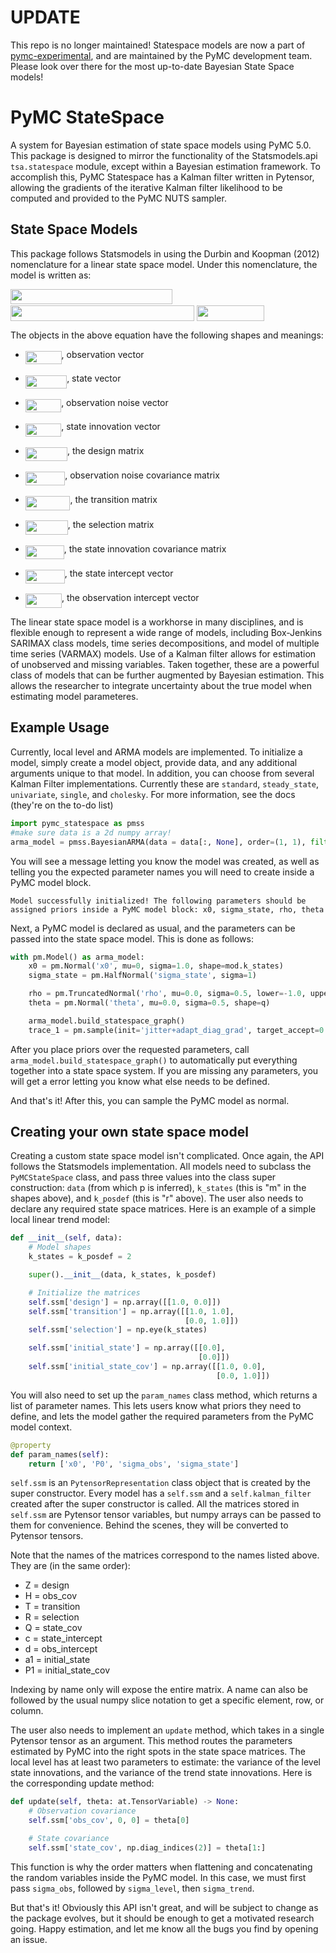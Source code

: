 # UPDATE

This repo is no longer maintained! Statespace models are now a part of [pymc-experimental](https://github.com/pymc-devs/pymc-experimental/), and are maintained by the PyMC development team. Please look over there for the most up-to-date Bayesian State Space models!

# PyMC StateSpace
A system for Bayesian estimation of state space models using PyMC 5.0. This package is designed to mirror the functionality of the Statsmodels.api `tsa.statespace` module, except within a Bayesian estimation framework. To accomplish this, PyMC Statespace has a Kalman filter written in Pytensor, allowing the gradients of the iterative Kalman filter likelihood to be computed and provided to the PyMC NUTS sampler.

## State Space Models
This package follows Statsmodels in using the Durbin and Koopman (2012) nomenclature for a linear state space model. Under this nomenclature, the model is written as:

<img src="svgs/4881244fda86ce9792cccafb3bb7eb0c.svg?invert_in_darkmode" align=middle width=258.9341501999999pt height=24.65753399999998pt/>
<img src="svgs/17a925cbd243c9dd3ce20fd8558993f1.svg?invert_in_darkmode" align=middle width="293.57032319999996pt" height="24.65753399999998pt/">
<img src="svgs/f566e90ed17c5292db4600846e0ace27.svg?invert_in_darkmode" align=middle width=108.89074349999999pt height=24.65753399999998pt/>

The objects in the above equation have the following shapes and meanings:

- <img src="svgs/d523a14b8179ebe46f0ed16895ee46f0.svg?invert_in_darkmode" align=middle width=57.733970249999985pt height=21.18721440000001pt/>, observation vector
- <img src="svgs/54221efbfb5e69569dfe8ddea785093a.svg?invert_in_darkmode" align=middle width=66.35271884999999pt height=21.18721440000001pt/>, state vector
- <img src="svgs/523b266d36c270dbbb5daf2c9092ce0f.svg?invert_in_darkmode" align=middle width=57.340042649999994pt height=21.18721440000001pt/>, observation noise vector
- <img src="svgs/17b59c002f249204f24e31507dc4957d.svg?invert_in_darkmode" align=middle width=57.43908884999998pt height=21.18721440000001pt/>, state innovation vector


- <img src="svgs/ff25a8f22c7430ca572d33206c0a9176.svg?invert_in_darkmode" align=middle width=67.10991044999999pt height=22.465723500000017pt/>, the design matrix
- <img src="svgs/a06c0e58d4d162b0e87d32927c9812db.svg?invert_in_darkmode" align=middle width=63.39029894999998pt height=22.465723500000017pt/>, observation noise covariance matrix
- <img src="svgs/3b5e41543d7fc8cedf98ec609b343134.svg?invert_in_darkmode" align=middle width=71.65714874999999pt height=22.465723500000017pt/>, the transition matrix
- <img src="svgs/cac7e81ebde5e530e639eae5389f149e.svg?invert_in_darkmode" align=middle width=67.97229284999999pt height=22.465723500000017pt/>, the selection matrix
- <img src="svgs/edcff444fd5240add1c47d2de50ebd7e.svg?invert_in_darkmode" align=middle width=61.92609719999999pt height=22.465723500000017pt/>, the state innovation covariance matrix


- <img src="svgs/92b8c1194757fb3131cda468a34be85f.svg?invert_in_darkmode" align=middle width=62.950875899999986pt height=21.18721440000001pt/>, the state intercept vector
- <img src="svgs/a13d89295e999545a129b2d412e99f6d.svg?invert_in_darkmode" align=middle width=58.230501449999984pt height=22.831056599999986pt/>, the observation intercept vector

The linear state space model is a workhorse in many disciplines, and is flexible enough to represent a wide range of models, including Box-Jenkins SARIMAX class models, time series decompositions, and model of multiple time series (VARMAX) models. Use of a Kalman filter allows for estimation of unobserved and missing variables. Taken together, these are a powerful class of models that can be further augmented by Bayesian estimation. This allows the researcher to integrate uncertainty about the true model when estimating model parameteres.


## Example Usage

Currently, local level and ARMA models are implemented. To initialize a model, simply create a model object, provide data, and any additional arguments unique to that model. In addition, you can choose from several Kalman Filter implementations. Currently these are `standard`, `steady_state`, `univariate`, `single`, and `cholesky`. For more information, see the docs (they're on the to-do list)
```python
import pymc_statespace as pmss
#make sure data is a 2d numpy array!
arma_model = pmss.BayesianARMA(data = data[:, None], order=(1, 1), filter='standard', stationary_initalization=True)
```
You will see a message letting you know the model was created, as well as telling you the expected parameter names you will need to create inside a PyMC model block.
```commandline
Model successfully initialized! The following parameters should be assigned priors inside a PyMC model block: x0, sigma_state, rho, theta
```

Next, a PyMC model is declared as usual, and the parameters can be passed into the state space model. This is done as follows:
```python
with pm.Model() as arma_model:
    x0 = pm.Normal('x0', mu=0, sigma=1.0, shape=mod.k_states)
    sigma_state = pm.HalfNormal('sigma_state', sigma=1)

    rho = pm.TruncatedNormal('rho', mu=0.0, sigma=0.5, lower=-1.0, upper=1.0, shape=p)
    theta = pm.Normal('theta', mu=0.0, sigma=0.5, shape=q)

    arma_model.build_statespace_graph()
    trace_1 = pm.sample(init='jitter+adapt_diag_grad', target_accept=0.9)
```

After you place priors over the requested parameters, call `arma_model.build_statespace_graph()` to automatically put everything together into a state space system. If you are missing any parameters, you will get a error letting you know what else needs to be defined.

And that's it! After this, you can sample the PyMC model as normal.


## Creating your own state space model

Creating a custom state space model isn't complicated. Once again, the API follows the Statsmodels implementation. All models need to subclass the `PyMCStateSpace` class, and pass three values into the class super construction: `data` (from which p is inferred), `k_states` (this is "m" in the shapes above), and `k_posdef` (this is "r" above). The user also needs to declare any required state space matrices. Here is an example of a simple local linear trend model:

```python
def __init__(self, data):
    # Model shapes
    k_states = k_posdef = 2

    super().__init__(data, k_states, k_posdef)

    # Initialize the matrices
    self.ssm['design'] = np.array([[1.0, 0.0]])
    self.ssm['transition'] = np.array([[1.0, 1.0],
                                       [0.0, 1.0]])
    self.ssm['selection'] = np.eye(k_states)

    self.ssm['initial_state'] = np.array([[0.0],
                                          [0.0]])
    self.ssm['initial_state_cov'] = np.array([[1.0, 0.0],
                                              [0.0, 1.0]])
```
You will also need to set up the `param_names` class method, which returns a list of parameter names. This lets users know what priors they need to define, and lets the model gather the required parameters from the PyMC model context.

```python
@property
def param_names(self):
    return ['x0', 'P0', 'sigma_obs', 'sigma_state']
```

`self.ssm` is an `PytensorRepresentation` class object that is created by the super constructor. Every model has a `self.ssm` and a `self.kalman_filter` created after the super constructor is called. All the matrices stored in `self.ssm` are Pytensor tensor variables, but numpy arrays can be passed to them for convenience. Behind the scenes, they will be converted to Pytensor tensors.

Note that the names of the matrices correspond to the names listed above. They are (in the same order):

- Z = design
- H = obs_cov
- T = transition
- R = selection
- Q = state_cov
- c = state_intercept
- d = obs_intercept
- a1 = initial_state
- P1 = initial_state_cov

Indexing by name only will expose the entire matrix. A name can also be followed by the usual numpy slice notation to get a specific element, row, or column.

The user also needs to implement an `update` method, which takes in a single Pytensor tensor as an argument. This method routes the parameters estimated by PyMC into the right spots in the state space matrices. The local level has at least two parameters to estimate: the variance of the level state innovations, and the variance of the trend state innovations. Here is the corresponding update method:

```python
def update(self, theta: at.TensorVariable) -> None:
    # Observation covariance
    self.ssm['obs_cov', 0, 0] = theta[0]

    # State covariance
    self.ssm['state_cov', np.diag_indices(2)] = theta[1:]
```

This function is why the order matters when flattening and concatenating the random variables inside the PyMC model. In this case, we must first pass `sigma_obs`, followed by `sigma_level`, then `sigma_trend`.

But that's it! Obviously this API isn't great, and will be subject to change as the package evolves, but it should be enough to get a motivated research going. Happy estimation, and let me know all the bugs you find by opening an issue.
